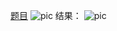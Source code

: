 [题目](https://leetcode.cn/problems/largest-rectangle-in-histogram/)
![pic](img.png)
结果：
![pic](result.png)